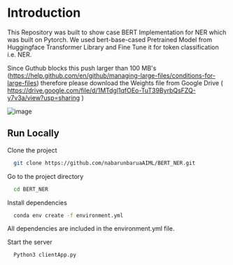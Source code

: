 
# Introduction

This Repository was built to show case BERT Implementation for NER which was built on Pytorch. We used bert-base-cased Pretrained Model from Huggingface Transformer Library and Fine Tune it for token classification i.e. NER.

Since Guthub blocks this push larger than 100 MB's  (https://help.github.com/en/github/managing-large-files/conditions-for-large-files) therefore please download the Weights file from Google Drive ( https://drive.google.com/file/d/1MTdgl1qfOEo-TuT39ByrbQsFZQ-y7v3a/view?usp=sharing )


![image](https://user-images.githubusercontent.com/64695833/128056565-8886016b-4d95-4338-8be1-b52b99e0edb4.png)




## Run Locally

Clone the project

```bash
  git clone https://github.com/nabarunbaruaAIML/BERT_NER.git
```

Go to the project directory

```bash
  cd BERT_NER
```

Install dependencies

```bash
  conda env create -f environment.yml
```
All dependencies are included in the environment.yml file.

Start the server

```bash
  Python3 clientApp.py
```

  
